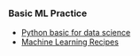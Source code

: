 ### Basic ML Practice 
- [Python basic for data science](Python_basic_for_data_science.ipynb)
- [Machine Learning Recipes](Machine_Learning_Recipes.ipynb)